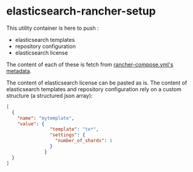 # elasticsearch-rancher-setup

This utility container is here to push :
 - elasticsearch templates
 - repository configuration
 - elasticsearch license

The content of each of these is fetch from [rancher-compose.yml's metadata](rancher-metadata/rancher-compose.yml).

The content of elasticsearch license can be pasted as is.
The content of elasticsearch templates and repository configuration rely on a custom structure (a structured json array):
```json
[
  {
    "name": "mytemplate",
    "value": {
                "template": "te*",
                "settings": {
                  "number_of_shards": 1
                }
              }
  }
]
```
